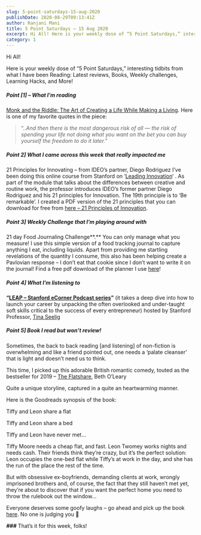 ```yaml
---
slug: 5-point-saturdays-15-aug-2020
publishDate: 2020-08-29T09:13:41Z
author: Ranjani Mani
title: 5 Point Saturdays – 15 Aug 2020 
excerpt: Hi All! Here is your weekly dose of “5 Point Saturdays,” interesting tidbits from what I have been Reading: Latest reviews, Books, Weekly challenges, Learning Hacks, and More! Point \[1\] – What I’m reading Monk and the Riddle: The Art of Creating a Life While Making a Living. Here is one of my favorite quotes in  ... 
category: 1
---
```


Hi All!

Here is your weekly dose of “5 Point Saturdays,” interesting tidbits from what I have been Reading: Latest reviews, Books, Weekly challenges, Learning Hacks, and More!

##### **Point \[1\] – What I’m reading** 

[Monk and the Riddle: The Art of Creating a Life While Making a Living](https://www.amazon.in/Monk-Riddle-Creating-Making-Living/dp/1578516447/ref=sr%5F1%5F1?dchild=1&keywords=the+monk+and+the+riddle&qid=1597405381&sr=8-1). Here is one of my favorite quotes in the piece:

> “.._And then there is the most dangerous risk of all — the risk of spending your life not doing what you want on the bet you can buy yourself the freedom to do it later._”

##### **Point 2\] What I came across this week that really impacted me** 

21 Principles for Innovating – from IDEO’s partner, Diego Rodriguez I’ve been doing this online course from Stanford on ‘[Leading Innovation](https://online.stanford.edu/courses/xine229-leading-innovation)‘ . As part of the module that talks about the differences between creative and routine work, the professor introduces IDEO’s former partner Diego Rodriguez and his 21 principles for Innovation. The 19th principle is to ‘Be remarkable’. I created a PDF version of the 21 principles that you can download for free from [here – 21 Principles of Innovation](https://ranjanimani.com/wp-content/uploads/2020/08/21PrinciplesforInnovation-1.pdf). 

##### **Point 3\] Weekly Challenge that I’m playing around with**

21 day Food Journaling Challenge**.** You can only manage what you measure! I use this simple version of a food tracking journal to capture anything I eat, including liquids. Apart from providing me startling revelations of the quantity I consume, this also has been helping create a Pavlovian response – I don’t eat that cookie since I don’t want to write it on the journal! Find a free pdf download of the planner I use [here](https://ranjanimani.com/wp-content/uploads/2020/08/Food-Journal.jpg)!

##### **Point 4\] What I’m listening to** 

**“**[**LEAP – Stanford eCorner Podcast series**](https://ecorner.stanford.edu/series/leap/)**”** (it takes a deep dive into how to launch your career by unpacking the often overlooked and under-taught soft skills critical to the success of every entrepreneur) hosted by Stanford Professor, [Tina Seelig](https://ecorner.stanford.edu/contributor/tina-seelig/)

##### **Point 5\] Book I read but won’t review!** 

Sometimes, the back to back reading \[and listening\] of non-fiction is overwhelming and like a friend pointed out, one needs a ‘palate cleanser’ that is light and doesn’t need us to think.

This time, I picked up this adorable British romantic comedy, touted as the bestseller for 2019 – [The Flatshare](https://www.goodreads.com/book/show/36478784-the-flatshare), Beth O’Leary

Quite a unique storyline, captured in a quite an heartwarming manner.

Here is the Goodreads synopsis of the book:

Tiffy and Leon share a flat

Tiffy and Leon share a bed

Tiffy and Leon have never met…

Tiffy Moore needs a cheap flat, and fast. Leon Twomey works nights and needs cash. Their friends think they’re crazy, but it’s the perfect solution: Leon occupies the one-bed flat while Tiffy’s at work in the day, and she has the run of the place the rest of the time.

But with obsessive ex-boyfriends, demanding clients at work, wrongly imprisoned brothers and, of course, the fact that they still haven’t met yet, they’re about to discover that if you want the perfect home you need to throw the rulebook out the window…

Everyone deserves some goofy laughs – go ahead and pick up the book [here](https://www.amazon.in/Flatshare-Beth-OLeary-ebook/dp/B07DCZ7LM4/ref=sr%5F1%5F1?dchild=1&keywords=Flatshare&qid=1597406945&sr=8-1). No one is judging you 🙂

  
**_###_** 
That’s it for this week, folks!
